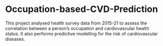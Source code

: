 # Occupation-based-CVD-Prediction
This project analysed health survey data from 2015-21 to assess the correlation between a person’s occupation and cardiovascular health status. It also performs predictive modelling for the risk of cardiovascular diseases.
